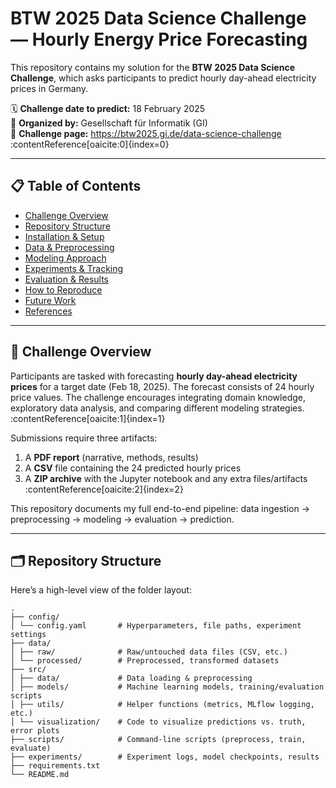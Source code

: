 # BTW 2025 Data Science Challenge — Hourly Energy Price Forecasting

This repository contains my solution for the **BTW 2025 Data Science Challenge**, which asks participants to predict hourly day-ahead electricity prices in Germany.  

🗓️ **Challenge date to predict:** 18 February 2025  
📌 **Organized by:** Gesellschaft für Informatik (GI)  
📄 **Challenge page:** https://btw2025.gi.de/data-science-challenge :contentReference[oaicite:0]{index=0}  

---

## 📋 Table of Contents

- [Challenge Overview](#challenge-overview)  
- [Repository Structure](#repository-structure)  
- [Installation & Setup](#installation--setup)  
- [Data & Preprocessing](#data--preprocessing)  
- [Modeling Approach](#modeling-approach)  
- [Experiments & Tracking](#experiments--tracking)  
- [Evaluation & Results](#evaluation--results)  
- [How to Reproduce](#how-to-reproduce)  
- [Future Work](#future-work)  
- [References](#references)  

---

## 🎯 Challenge Overview

Participants are tasked with forecasting **hourly day-ahead electricity prices** for a target date (Feb 18, 2025). The forecast consists of 24 hourly price values. The challenge encourages integrating domain knowledge, exploratory data analysis, and comparing different modeling strategies. :contentReference[oaicite:1]{index=1}  

Submissions require three artifacts:

1. A **PDF report** (narrative, methods, results)  
2. A **CSV** file containing the 24 predicted hourly prices  
3. A **ZIP archive** with the Jupyter notebook and any extra files/artifacts :contentReference[oaicite:2]{index=2}  

This repository documents my full end-to-end pipeline: data ingestion → preprocessing → modeling → evaluation → prediction.

---

## 🗂 Repository Structure

Here’s a high-level view of the folder layout:

```
.
├── config/
│ └── config.yaml       # Hyperparameters, file paths, experiment settings
├── data/
│ ├── raw/              # Raw/untouched data files (CSV, etc.)
│ └── processed/        # Preprocessed, transformed datasets
├── src/
│ ├── data/             # Data loading & preprocessing
│ ├── models/           # Machine learning models, training/evaluation scripts
│ ├── utils/            # Helper functions (metrics, MLflow logging, etc.)
│ └── visualization/    # Code to visualize predictions vs. truth, error plots
├── scripts/            # Command-line scripts (preprocess, train, evaluate)
├── experiments/        # Experiment logs, model checkpoints, results
├── requirements.txt
└── README.md

```